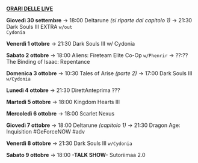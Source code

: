 <u><b>ORARI DELLE LIVE</b></u>

<b>Giovedì 30 settembre</b>
→ 18:00 Deltarune <i>(si riparte dal capitolo 1)</i>
→ 21:30 Dark Souls III EXTRA <code>w/out Cydonia</code>

<b>Venerdì 1 ottobre</b>
→ 21:30 Dark Souls III w/ Cydonia

<b>Sabato 2 ottobre</b>
→ 18:00 Aliens: Fireteam Elite Co-Op <code>w/Phenrir</code>
→ ??:?? The Binding of Isaac: Repentance

<b>Domenica 3 ottobre</b> 
→ 10:30 Tales of Arise <i>(parte 2)</i>
→ 17:00 Dark Souls III <code>w/Cydonia</code>

<b>Lunedì 4 ottobre</b> 
→ 21:30 DirettAnteprima ???

<b>Martedì 5 ottobre</b> 
→ 18:00 Kingdom Hearts III

<b>Mercoledì 6 ottobre</b>
→ 18:00 Scarlet Nexus

<b>Giovedì 7 ottobre</b>
→ 18:00 Deltarune <i>(capitolo 1)</i>
→ 21:30 Dragon Age: Inquisition #GeForceNOW #adv

<b>Venerdì 8 ottobre</b>
→ 21:30 Dark Souls III <code>w/Cydonia</code>

<b>Sabato 9 ottobre</b>
→ 18:00 <b>-TALK SHOW-</b> Sutoriimaa 2.0
